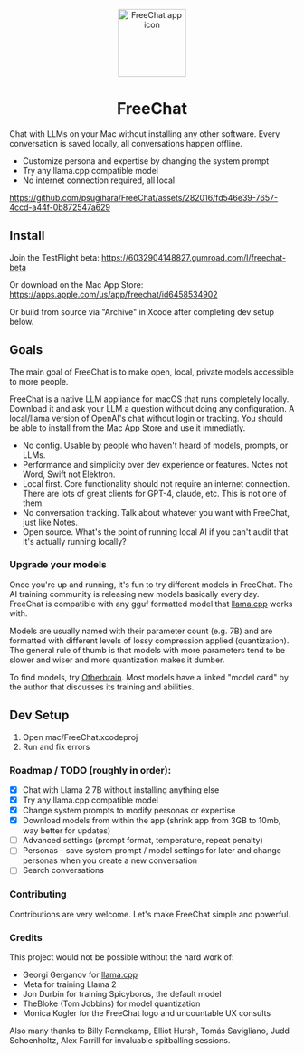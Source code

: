 <p align="center" width="100%">
<img width="120" alt="FreeChat app icon" src="https://github.com/psugihara/FreeChat/assets/282016/26be9d7a-fc18-476d-b0eb-13c4a37cfc54">
</p>

<h1 align="center">FreeChat</h1>

Chat with LLMs on your Mac without installing any other software. Every conversation is saved locally, all conversations happen offline.

- Customize persona and expertise by changing the system prompt
- Try any llama.cpp compatible model
- No internet connection required, all local

https://github.com/psugihara/FreeChat/assets/282016/fd546e39-7657-4ccd-a44f-0b872547a629

## Install

Join the TestFlight beta: https://6032904148827.gumroad.com/l/freechat-beta

Or download on the Mac App Store: https://apps.apple.com/us/app/freechat/id6458534902

Or build from source via "Archive" in Xcode after completing dev setup below.

## Goals

The main goal of FreeChat is to make open, local, private models accessible to more people.

FreeChat is a native LLM appliance for macOS that runs completely locally. Download it and ask your LLM a question without doing any configuration. A local/llama version of OpenAI's chat without login or tracking. You should be able to install from the Mac App Store and use it immediatly.

- No config. Usable by people who haven't heard of models, prompts, or LLMs.
- Performance and simplicity over dev experience or features. Notes not Word, Swift not Elektron.
- Local first. Core functionality should not require an internet connection. There are lots of great clients for GPT-4, claude, etc. This is not one of them.
- No conversation tracking. Talk about whatever you want with FreeChat, just like Notes.
- Open source. What's the point of running local AI if you can't audit that it's actually running locally?

### Upgrade your models

Once you're up and running, it's fun to try different models in FreeChat. The AI training community is releasing new models basically every day. FreeChat is compatible with any gguf formatted model that [llama.cpp](https://github.com/ggerganov/llama.cpp) works with.

Models are usually named with their parameter count (e.g. 7B) and are formatted with different levels of lossy compression applied (quantization). The general rule of thumb is that models with more parameters tend to be slower and wiser and more quantization makes it dumber.

To find models, try [Otherbrain](https://www.otherbrain.world). Most models have a linked "model card" by the author that discusses its training and abilities.

## Dev Setup

1. Open mac/FreeChat.xcodeproj
2. Run and fix errors

### Roadmap / TODO (roughly in order):

- [x] Chat with Llama 2 7B without installing anything else
- [x] Try any llama.cpp compatible model
- [x] Change system prompts to modify personas or expertise
- [x] Download models from within the app (shrink app from 3GB to 10mb, way better for updates)
- [ ] Advanced settings (prompt format, temperature, repeat penalty)
- [ ] Personas - save system prompt / model settings for later and change personas when you create a new conversation
- [ ] Search conversations

### Contributing

Contributions are very welcome. Let's make FreeChat simple and powerful.

### Credits

This project would not be possible without the hard work of:

- Georgi Gerganov for [llama.cpp](https://github.com/ggerganov/llama.cpp)
- Meta for training Llama 2
- Jon Durbin for training Spicyboros, the default model
- TheBloke (Tom Jobbins) for model quantization
- Monica Kogler for the FreeChat logo and uncountable UX consults

Also many thanks to Billy Rennekamp, Elliot Hursh, Tomás Savigliano, Judd Schoenholtz, Alex Farrill for invaluable spitballing sessions.
